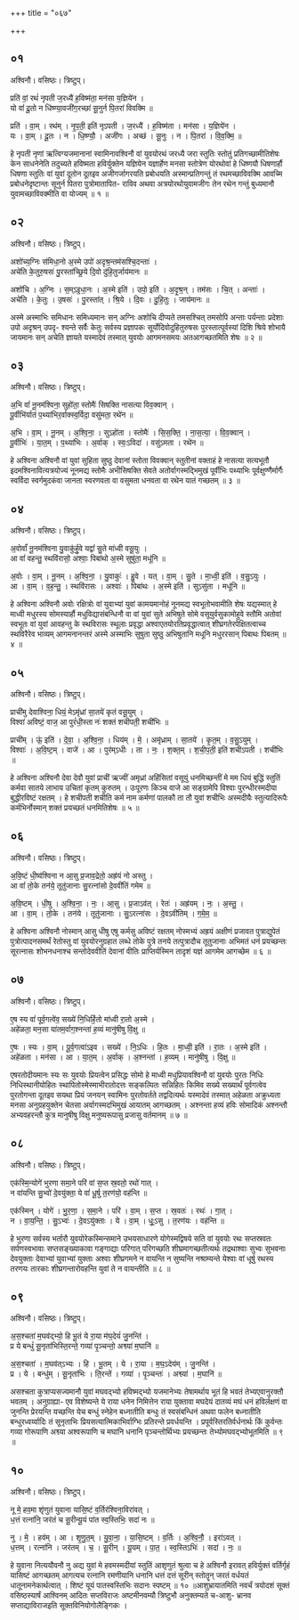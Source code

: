 +++
title = "०६७"

+++


## ०१
अश्विनौ। वसिष्ठः। त्रिष्टुप्।

प्रति॑ वां॒ रथं॑ नृपती ज॒रध्यै॑ ह॒विष्म॑ता॒ मन॑सा य॒ज्ञिये॑न ।  
यो वां॑ दू॒तो न धि॑ष्ण्या॒वजी॑ग॒रच्छा॑ सू॒नुर्न पि॒तरा॑ विवक्मि ॥

प्रति॑ । वा॒म् । रथ॑म् । नृ॒प॒ती॒ इति॑ नृऽपती । ज॒रध्यै॑ । ह॒विष्म॑ता । मन॑सा । य॒ज्ञिये॑न ।  
यः । वा॒म् । दू॒तः । न । धि॒ष्ण्यौ॒ । अजी॑गः । अच्छ॑ । सू॒नुः । न । पि॒तरा॑ । वि॒व॒क्मि॒ ॥

हे नृपती नृणां ऋत्विग्यजमानानां स्वामिनावश्विनौ वां युवयोरथं जरध्यै जरा स्तुतिः स्तोतुं प्रतिगच्छामीतिशेषः केन साधनेनेति तदुच्यते हविष्मता हविर्युक्तेन यज्ञियेन यज्ञार्हेण मनसा स्तोत्रेण योरथोवां हे धिष्णयौ धिषणार्हौ धिषणा स्तुतिः वां युवां दूतोन दूतइव अजीगर्जागरयति प्रबोधयति अस्मान्प्रतिगन्तुं तं रथमच्छाविवक्मि आवच्मि प्रबोधनेदृष्टान्तः सूनुर्न पितरा पुत्रोमातापित- राविव अथवा अत्रयोरथोयुवामजीगः तेन रथेन गन्तुं बुध्यमानौ युवामच्छाविवक्मीति वा योज्यम् ॥ १ ॥

## ०२
अश्विनौ। वसिष्ठः। त्रिष्टुप्।

अशो॑च्य॒ग्निः स॑मिधा॒नो अ॒स्मे उपो॑ अदृश्र॒न्तम॑सश्चि॒दन्ताः॑ ।  
अचे॑ति के॒तुरु॒षसः॑ पु॒रस्ता॑च्छ्रि॒ये दि॒वो दु॑हि॒तुर्जाय॑मानः ॥

अशो॑चि । अ॒ग्निः । स॒म्ऽइ॒धा॒नः । अ॒स्मे इति॑ । उपो॒ इति॑ । अ॒दृ॒श्र॒न् । तम॑सः । चि॒त् । अन्ताः॑ ।  
अचे॑ति । के॒तुः । उ॒षसः॑ । पु॒रस्ता॑त् । श्रि॒ये । दि॒वः । दु॒हि॒तुः । जाय॑मानः ॥

अस्मे अस्माभिः समिधानः समिध्यमानः सन् अग्निः अशोचि दीप्यते तमसश्चित् तमसोपि अन्ताः पर्यन्ताः प्रदेशाः उपो अदृश्रन् उपदृ- श्यन्ते सर्वैः केतुः सर्वस्य प्रज्ञापकः सूर्योदिवोदुहितुरुषसः पुरस्तात्पूर्वस्यां दिशि श्रिये शोभायै जायमानः सन् अचेति ज्ञायते यस्मादेवं तस्मात् युवयोः आगमनसमयः अतआगच्छतमिति शेषः ॥ २ ॥

## ०३
अश्विनौ। वसिष्ठः। त्रिष्टुप्।

अ॒भि वां॑ नू॒नम॑श्विना॒ सुहो॑ता॒ स्तोमैः॑ सिषक्ति नासत्या विव॒क्वान् ।  
पू॒र्वीभि॑र्यातं प॒थ्या॑भिर॒र्वाक्स्व॒र्विदा॒ वसु॑मता॒ रथे॑न ॥

अ॒भि । वा॒म् । नू॒नम् । अ॒श्वि॒ना॒ । सुऽहो॑ता । स्तोमैः॑ । सि॒स॒क्ति॒ । ना॒स॒त्या॒ । वि॒व॒क्वान् ।  
पू॒र्वीभिः॑ । या॒त॒म् । प॒थ्या॑भिः । अ॒र्वाक् । स्वः॒ऽविदा॑ । वसु॑ऽमता । रथे॑न ॥

हे अश्विना अश्विनौ वां युवां सुहिता सुष्ठु देवानां स्तोता विवक्वान् स्तुतीनां वक्ताहं हे नासत्या सत्यभूतौ इदमश्विनावित्यत्रयोज्यं नूनमद्य स्तोमैः अभीसिषक्ति सेवते अतोर्वागस्मद्भिमुखं पूर्वीभिः पथ्याभिः पूर्वक्षुण्णैर्मार्गैः स्वर्विदा स्वर्गमुदकंवा जानता स्वरणवता वा वसुमता धनवता वा रथेन यातं गच्छतम् ॥ ३ ॥

## ०४
अश्विनौ। वसिष्ठः। त्रिष्टुप्।

अ॒वोर्वां॑ नू॒नम॑श्विना यु॒वाकु॑र्हु॒वे यद्वां॑ सु॒ते मा॑ध्वी वसू॒युः ।  
आ वां॑ वहन्तु॒ स्थवि॑रासो॒ अश्वाः॒ पिबा॑थो अ॒स्मे सुषु॑ता॒ मधू॑नि ॥

अ॒वोः । वा॒म् । नू॒नम् । अ॒श्वि॒ना॒ । यु॒वाकुः॑ । हु॒वे । यत् । वा॒म् । सु॒ते । मा॒ध्वी॒ इति॑ । व॒सु॒ऽयुः ।  
आ । वा॒म् । व॒ह॒न्तु॒ । स्थवि॑रासः । अश्वाः॑ । पिबा॑थः । अ॒स्मे इति॑ । सुऽसु॑ता । मधू॑नि ॥

हे अश्विना अश्विनौ अवोः रक्षित्रोः वां युवाभ्यां युवां कामयमानोहं नूनमद्य स्वभूतोभवामीति शेषः यद्यस्मात् हे माध्वी मधुरस्य सोमस्यार्हौ मधुविद्यासंबन्धिनौ वा वां युवां सुते अभिषुते सोमे वसूयुर्वसुकामोहुवे स्तौमि अतोवां स्वभूतः वां युवां आवहन्तु के स्थविरासः स्थूलाः प्रवृद्धा अश्वाएतयोरतिप्रवृद्धात्वात् शीघ्रगतेरपेक्षितत्वाच्च स्थविरैरेव भाव्यम् आगमनानन्तरं अस्मे अस्माभिः सुषुता सुष्ठु अभिषुतानि मधूनि मधुररसान् पिबाथः पिबतम् ॥ ४ ॥

## ०५
अश्विनौ। वसिष्ठः। त्रिष्टुप्।

प्राची॑मु देवाश्विना॒ धियं॒ मेऽमृ॑ध्रां सा॒तये॑ कृतं वसू॒युम् ।  
विश्वा॑ अविष्टं॒ वाज॒ आ पुरं॑धी॒स्ता नः॑ शक्तं शचीपती॒ शची॑भिः ॥

प्राची॑म् । ऊं॒ इति॑ । दे॒वा॒ । अ॒श्वि॒ना॒ । धिय॑म् । मे॒ । अमृ॑ध्राम् । सा॒तये॑ । कृ॒त॒म् । व॒सु॒ऽयुम् ।  
विश्वाः॑ । अ॒वि॒ष्ट॒म् । वाजे॑ । आ । पुर॑म्ऽधीः । ता । नः॒ । श॒क्त॒म् । श॒ची॒प॒ती॒ इति॑ शचीऽपती । शची॑भिः ॥

हे अश्विना अश्विनौ देवा देवौ युवां प्राचीं ऋज्वीं अमृध्रां अहिंसितां वसूयुं धनमिच्छन्तीं मे मम धियं बुद्धिं स्तुतिं कर्मवा सातये लाभाय उचितां कृतम् कुरुतम् । उःपूरणः किञ्च वाजे आ सङ्ग्रामेपि विश्वाः पुरन्धीरस्मदीया बुद्धीरविष्टं रक्षतम् । हे शचीपती शचीति कर्म नाम कर्मणां पालकौ ता तौ युवां शचीभिः अस्मदीयैः स्तुत्यादिरूपैः कर्मभिर्नोस्मान् शक्तं प्रयच्छतं धनमितिशेषः ॥ ५ ॥

## ०६
अश्विनौ। वसिष्ठः। त्रिष्टुप्।

अ॒वि॒ष्टं धी॒ष्व॑श्विना न आ॒सु प्र॒जाव॒द्रेतो॒ अह्र॑यं नो अस्तु ।  
आ वां॑ तो॒के तन॑ये॒ तूतु॑जानाः सु॒रत्ना॑सो दे॒ववी॑तिं गमेम ॥

अ॒वि॒ष्टम् । धी॒षु । अ॒श्वि॒ना॒ । नः॒ । आ॒सु । प्र॒जाऽव॑त् । रेतः॑ । अह्र॑यम् । नः॒ । अ॒स्तु॒ ।  
आ । वा॒म् । तो॒के । तन॑ये । तूतु॑जानाः । सु॒ऽरत्ना॑सः । दे॒वऽवी॑तिम् । ग॒मे॒म॒ ॥

हे अश्विना अश्विनौ नोस्मान् आसु धीषु एषु कर्मसु अविष्टं रक्षतम् नोस्मभ्यं अह्रयं अक्षीणं प्रजावत पुत्राद्युपेतं पुत्रोत्पादनसमर्थं रेतोस्तु वां युवयोरनुग्रहात लब्धे तोके पुत्रे तनये तत्पुत्रादौच तूतुजानाः अभिमतं धनं प्रयच्छन्तः सूरत्नासः शोभनधनाश्च सन्तोदेववीतिं देवानां वीतिः प्राप्तिर्यस्मिन तादृशं यज्ञं आगमेम आगच्छेम ॥ ६ ॥

## ०७
अश्विनौ। वसिष्ठः। त्रिष्टुप्।

ए॒ष स्य वां॑ पूर्व॒गत्वे॑व॒ सख्ये॑ नि॒धिर्हि॒तो मा॑ध्वी रा॒तो अ॒स्मे ।  
अहे॑ळता॒ मन॒सा या॑तम॒र्वाग॒श्नन्ता॑ ह॒व्यं मानु॑षीषु वि॒क्षु ॥

ए॒षः । स्यः । वा॒म् । पू॒र्व॒गत्वा॑ऽइव । सख्ये॑ । नि॒ऽधिः । हि॒तः । मा॒ध्वी॒ इति॑ । रा॒तः । अ॒स्मे इति॑ ।  
अहे॑ळता । मन॑सा । आ । या॒त॒म् । अ॒र्वाक् । अ॒श्नन्ता॑ । ह॒व्यम् । मानु॑षीषु । वि॒क्षु ॥

एषरतोदीयमानः स्यः सः युवयोः प्रियत्वेन प्रसिद्धः सोमो हे माध्वी मधुप्रियावश्विनौ वां युवयोः पुरतः निधिः निधिस्थानीयोहितः स्थापितोस्मेस्माभीरातोदत्तः सङ्कल्पितः सन्निहितः किमिव सख्ये सख्यार्थं पूर्वगत्वेव पुरतोगन्ता दूतइव सयथा प्रियं जनयन् स्वामिनः पुरतोवर्तते तद्वदित्यर्थः यस्मादेवं तस्मात् अहेळता अक्रुध्यता मनसा अनुग्रहयुक्तेन चेतसा अर्वागस्मदभिमुखं आयातम् आगच्छतम् । अश्नन्ता हव्यं हविः सोमादिकं अश्नन्तौ अभ्यवहरन्तौ कुत्र मानुषीषु विक्षु मनुष्यरूपासु प्रजासु वर्तमानम् ॥ ७ ॥

## ०८
अश्विनौ। वसिष्ठः। त्रिष्टुप्।

एक॑स्मि॒न्योगे॑ भुरणा समा॒ने परि॑ वां स॒प्त स्र॒वतो॒ रथो॑ गात् ।  
न वा॑यन्ति सु॒भ्वो॑ दे॒वयु॑क्ता॒ ये वां॑ धू॒र्षु त॒रण॑यो॒ वह॑न्ति ॥

एक॑स्मिन् । योगे॑ । भु॒र॒णा॒ । स॒मा॒ने । परि॑ । वा॒म् । स॒प्त । स्र॒वतः॑ । रथः॑ । गा॒त् ।  
न । वा॒य॒न्ति॒ । सु॒ऽभ्वः॑ । दे॒वऽयु॑क्ताः । ये । वा॒म् । धूः॒ऽसु । त॒रण॑यः । वह॑न्ति ॥

हे भुरणा सर्वस्य भर्तारौ युवयोरेकस्मिन्समाने उभयसाधारणे योगेस्मद्विषये सति वां युवयोः रथः सप्तस्रवतः सर्पणस्वभावाः सप्तसङ्ख्याकावा गङ्गाद्याः परिगात् परिगच्छति शीघ्रमागच्छतीत्यर्थः तद्रथाश्वाः सुभ्वः सुभवनाः देवयुक्ताः देवाभ्यां युवाभ्यां युक्ताः अश्वाः शीघ्रगमने न वायन्ति न सुष्यन्ति नश्राम्यन्ते येश्वाः वां धूर्षु रथस्य तरणयः तारकाः शीघ्रगन्तारोवहन्ति युवां ते न वायन्तीति ॥ ८ ॥

## ०९
अश्विनौ। वसिष्ठः। त्रिष्टुप्।

अ॒स॒श्चता॑ म॒घव॑द्भ्यो॒ हि भू॒तं ये रा॒या म॑घ॒देयं॑ जु॒नन्ति॑ ।  
प्र ये बन्धुं॑ सू॒नृता॑भिस्ति॒रन्ते॒ गव्या॑ पृ॒ञ्चन्तो॒ अश्व्या॑ म॒घानि॑ ॥

अ॒स॒श्चता॑ । म॒घव॑त्ऽभ्यः । हि । भू॒तम् । ये । रा॒या । म॒घ॒ऽदेय॑म् । जु॒नन्ति॑ ।  
प्र । ये । बन्धु॑म् । सू॒नृता॑भिः । ति॒रन्ते॑ । गव्या॑ । पृ॒ञ्चन्तः॑ । अश्व्या॑ । म॒घानि॑ ॥

असश्चता कुत्राप्यसज्यमानौ युवां मघवद्भ्यो हविष्मद्भ्यो यजमानेभ्यः तेषामर्थाय भूतं हि भवतं तेभ्यएवानुरक्तौ भवतम् । अनुग्राह्या- एव विशेष्यन्ते ये राया धनेन निमित्तेन राया युक्तावा मघदेयं दातव्यं मघं धनं हविर्लक्षणं वा जुनन्ति प्रेरयन्ति यच्छन्ति येच बन्धुं स्नेहेन बध्नातीति बन्धुः तं स्वसंबन्धिनं अथवा फलेन बध्नातीति बन्धुरध्वर्य्वादिः तं सूनृताभिः प्रियसत्यात्मिकाभिर्वाग्भिः प्रतिरन्ते प्रवर्धयन्ति । प्रपूर्वस्तिरतिर्वर्धनार्थः किं कुर्वन्तः गव्या गोरूपाणि अश्व्या अश्वरूपाणि च मघानि धनानि पृञ्चन्तोर्थिभ्यः प्रयच्छन्तः तेभ्योमघवद्भ्योभूतमिति ॥ ९ ॥

## १०
अश्विनौ। वसिष्ठः। त्रिष्टुप्।

नू मे॒ हव॒मा शृ॑णुतं युवाना यासि॒ष्टं व॒र्तिर॑श्विना॒विरा॑वत् ।  
ध॒त्तं रत्ना॑नि॒ जर॑तं च सू॒रीन्यू॒यं पा॑त स्व॒स्तिभिः॒ सदा॑ नः ॥

नु । मे॒ । हव॑म् । आ । शृ॒णु॒त॒म् । यु॒वा॒ना॒ । या॒सि॒ष्टम् । व॒र्तिः । अ॒श्वि॒नौ॒ । इरा॑ऽवत् ।  
ध॒त्तम् । रत्ना॑नि । जर॑तम् । च॒ । सू॒रीन् । यू॒यम् । पा॒त॒ । स्व॒स्तिऽभिः॑ । सदा॑ । नः॒ ॥

हे युवाना नित्ययौवनौ नु अद्य युवां मे हवमस्मदीयां स्तुतिं आशृणुतं श्रुत्वा च हे अश्विनौ इरावत् हविर्युक्तं वर्तिर्गृहं यासिष्टं आगच्छतम् आगत्यच रत्नानि रमणीयानि धनानि धत्तं दत्तं सूरीन् स्तोतॄन् जरतं वर्धयतं धातूनामनेकार्थत्वात् । शिष्टं यूयं पातस्वस्तिभिः सदानः स्पष्टम् ॥ १० ॥आशुभ्रायातमिति नवर्चं त्रयोदशं सूक्तं वसिष्ठस्यार्षं आश्विनम् आदितः सप्तविराजः अष्टमीनवम्यौ त्रिष्टुभौ अनुक्तम्यते च-आशु- भ्रानव सप्ताद्याविराजइति सूक्तविनियोगोलैङ्गिकः ।